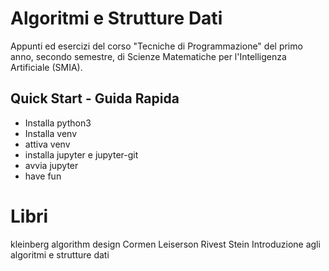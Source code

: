 # Algoritmi e Strutture Dati

Appunti ed esercizi del corso "Tecniche di Programmazione" del primo anno, secondo semestre, di Scienze Matematiche per l'Intelligenza Artificiale (SMIA).



## Quick Start - Guida Rapida

- Installa python3
- Installa venv
- attiva venv
- installa jupyter e jupyter-git
- avvia jupyter
- have fun


# Libri

kleinberg algorithm design
Cormen Leiserson Rivest Stein Introduzione agli algoritmi e strutture dati
